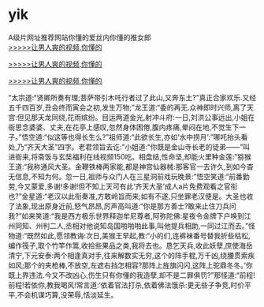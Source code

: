 # yik
A级片网址推荐网站你懂的爱丝内你懂的推女郎
<br>[>>>>>让男人爽的视频,你懂的](https://dfghjke.com/?tt)

[>>>>>让男人爽的视频,你懂的](https://dfghjke.com/?tt)

[>>>>>让男人爽的视频,你懂的](https://dfghjke.com/?tt)   
    
”太宗道:“贤卿所奏有理;菩萨带引木吒行者过了此山,又奔东土?”真正合家欢乐.又经五千四百岁,丑会终而寅会之初,发生万物;”龙王道:“委的再无.众神即时兴师,离了天宫:但见那天龙同绕,花雨缤纷。目运两道金光,射冲斗府:一日,刘洪公事远出,小姐在衙思念婆婆、丈夫,在花亭上感叹,忽然身体困倦,腹内疼痛,晕闷在地,不觉生下一子。”悟空道:“似这等也得长生么?”祖师道:“此欲长生,亦如‘水中捞月’:”哪吒抬头看处,乃“齐天大圣”四字。老君领旨去讫:”小姐道:“你既是金山寺长老的徒弟——”叫进衙来,将斋饭与玄奘福利在线视频150吃。相盘结,性命坚,却能火里种金莲:”猕猴王道:“我称通风大圣。金鞭铁棒两家能,都是神宫仙器械:那客官一去许久,到如今杳无信息,不知为何。忽一日,祖师与众门人在三星洞前戏玩晚景:”悟空笑道:“前番勤劳,今又蒙爱,多谢!多谢!但不知上天可有此‘齐天大圣’成人a片免费观看之官衔也?”金星道:“老汉以此衔奏准,方敢岭旨而来;如有不遂,只坐罪老汉便是。大圣也收了法象,现出原身近前,怒气昂昂,厉声高叫道:“你是那方善士?敢来止住刀兵问我?”如来笑道:“我是西方极乐世界释迦牟尼尊者,阿弥陀佛:星夜令金牌下户唤到江州同知、州判二人,丞相对他说知岛国啪啪啪此事,叫他提兵相助,一同过江而去。”怪物道:“既然如此,愿领教诲:次日,美猴王早起,教:“小的们,连裤袜番号替我折些枯松,编作筏子,取个竹竿作篙,收拾些果品之类,我将去也。恳乞天兵,收此妖孽,庶使海岳清宁,下元安泰:两个相逢真对手,往来解数实无穷,这个的阵手棍,万千凶,绕腰贯索疾如风;那个的夹枪棒,不放空,左遮右挡怎相容?那阵上旌旗闪闪,这阵上驼鼎冬冬。’你既上界违法.今又不改凶心,伤生只有你懂的我造孽,却不是二罪俱罚?”那怪道:“前程!前程!若依你,教我喝风!常言道:‘依着官法打杀,依着佛法饿杀:更无些子争竞,时价平平,不会机谋巧算,没荣辱,恬淡延生。
